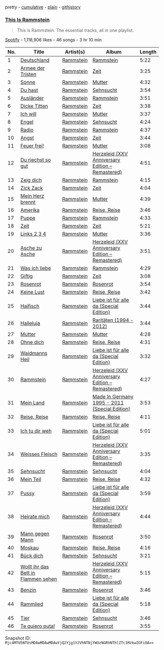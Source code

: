 pretty - [cumulative](/playlists/cumulative/37i9dQZF1DZ06evO3RbzfW.md) - [plain](/playlists/plain/37i9dQZF1DZ06evO3RbzfW) - [githistory](https://github.githistory.xyz/mackorone/spotify-playlist-archive/blob/main/playlists/plain/37i9dQZF1DZ06evO3RbzfW)

### [This Is Rammstein](https://open.spotify.com/playlist/37i9dQZF1DZ06evO3RbzfW)

> This is Rammstein\. The essential tracks, all in one playlist.

[Spotify](https://open.spotify.com/user/spotify) - 1,118,906 likes - 46 songs - 3 hr 10 min

| No. | Title | Artist(s) | Album | Length |
|---|---|---|---|---|
| 1 | [Deutschland](https://open.spotify.com/track/2bPGTMB5sFfFYQ2YvSmup0) | [Rammstein](https://open.spotify.com/artist/6wWVKhxIU2cEi0K81v7HvP) | [Rammstein](https://open.spotify.com/album/1LoyJQVHPLHE3fCCS8Juek) | 5:22 |
| 2 | [Armee der Tristen](https://open.spotify.com/track/514GW1c9Jn21KgZmO6mZIE) | [Rammstein](https://open.spotify.com/artist/6wWVKhxIU2cEi0K81v7HvP) | [Zeit](https://open.spotify.com/album/75OE7M0wduJyffbffehHuR) | 3:25 |
| 3 | [Sonne](https://open.spotify.com/track/3gVhsZtseYtY1fMuyYq06F) | [Rammstein](https://open.spotify.com/artist/6wWVKhxIU2cEi0K81v7HvP) | [Mutter](https://open.spotify.com/album/1CtTTpKbHU8KbHRB4LmBbv) | 4:32 |
| 4 | [Du hast](https://open.spotify.com/track/5awDvzxWfd53SSrsRZ8pXO) | [Rammstein](https://open.spotify.com/artist/6wWVKhxIU2cEi0K81v7HvP) | [Sehnsucht](https://open.spotify.com/album/2w6Vy8qZLU4niyQAHyu0Ag) | 3:54 |
| 5 | [Ausländer](https://open.spotify.com/track/7j43FohbLVulScL7S9sQZk) | [Rammstein](https://open.spotify.com/artist/6wWVKhxIU2cEi0K81v7HvP) | [Rammstein](https://open.spotify.com/album/1LoyJQVHPLHE3fCCS8Juek) | 3:51 |
| 6 | [Dicke Titten](https://open.spotify.com/track/5KTBaWu8IOczQ0sPWzZ7MY) | [Rammstein](https://open.spotify.com/artist/6wWVKhxIU2cEi0K81v7HvP) | [Zeit](https://open.spotify.com/album/75OE7M0wduJyffbffehHuR) | 3:38 |
| 7 | [Ich will](https://open.spotify.com/track/3X0K6fII7VIwL1URPrp8Ko) | [Rammstein](https://open.spotify.com/artist/6wWVKhxIU2cEi0K81v7HvP) | [Mutter](https://open.spotify.com/album/1CtTTpKbHU8KbHRB4LmBbv) | 3:37 |
| 8 | [Engel](https://open.spotify.com/track/0xrkyEMkG4dVa5OMLQZOX8) | [Rammstein](https://open.spotify.com/artist/6wWVKhxIU2cEi0K81v7HvP) | [Sehnsucht](https://open.spotify.com/album/2w6Vy8qZLU4niyQAHyu0Ag) | 4:24 |
| 9 | [Radio](https://open.spotify.com/track/5vZ4IeUenK2cHub2d7yfWk) | [Rammstein](https://open.spotify.com/artist/6wWVKhxIU2cEi0K81v7HvP) | [Rammstein](https://open.spotify.com/album/1LoyJQVHPLHE3fCCS8Juek) | 4:37 |
| 10 | [Angst](https://open.spotify.com/track/0UuNO0yYvsMPlyLF7RfQlg) | [Rammstein](https://open.spotify.com/artist/6wWVKhxIU2cEi0K81v7HvP) | [Zeit](https://open.spotify.com/album/75OE7M0wduJyffbffehHuR) | 3:44 |
| 11 | [Feuer frei!](https://open.spotify.com/track/5aNH8inF5BsbThDeOLs7zs) | [Rammstein](https://open.spotify.com/artist/6wWVKhxIU2cEi0K81v7HvP) | [Mutter](https://open.spotify.com/album/1CtTTpKbHU8KbHRB4LmBbv) | 3:08 |
| 12 | [Du riechst so gut](https://open.spotify.com/track/4yUcHLkHUwAPpKN0Uvdo8I) | [Rammstein](https://open.spotify.com/artist/6wWVKhxIU2cEi0K81v7HvP) | [Herzeleid \(XXV Anniversary Edition – Remastered\)](https://open.spotify.com/album/6HlDm9fzYxk4vkkr3YEvSv) | 4:51 |
| 13 | [Zeig dich](https://open.spotify.com/track/3d3k8g4GTVx9EFIFlOZOEX) | [Rammstein](https://open.spotify.com/artist/6wWVKhxIU2cEi0K81v7HvP) | [Rammstein](https://open.spotify.com/album/1LoyJQVHPLHE3fCCS8Juek) | 4:15 |
| 14 | [Zick Zack](https://open.spotify.com/track/2w7Ca8DNYXBCgA6Bht7o0N) | [Rammstein](https://open.spotify.com/artist/6wWVKhxIU2cEi0K81v7HvP) | [Zeit](https://open.spotify.com/album/75OE7M0wduJyffbffehHuR) | 4:04 |
| 15 | [Mein Herz brennt](https://open.spotify.com/track/5ArNGisLzrNOIVwWajRRdt) | [Rammstein](https://open.spotify.com/artist/6wWVKhxIU2cEi0K81v7HvP) | [Mutter](https://open.spotify.com/album/1CtTTpKbHU8KbHRB4LmBbv) | 4:39 |
| 16 | [Amerika](https://open.spotify.com/track/1a8JpAL3vbAdXYrEABvOtb) | [Rammstein](https://open.spotify.com/artist/6wWVKhxIU2cEi0K81v7HvP) | [Reise, Reise](https://open.spotify.com/album/74ydDCcXTco741y42ceRJ5) | 3:46 |
| 17 | [Puppe](https://open.spotify.com/track/2iFgHPoa7FNHwgLnjXzu7F) | [Rammstein](https://open.spotify.com/artist/6wWVKhxIU2cEi0K81v7HvP) | [Rammstein](https://open.spotify.com/album/1LoyJQVHPLHE3fCCS8Juek) | 4:33 |
| 18 | [Zeit](https://open.spotify.com/track/2KsHzM4L7ThhNJB6MHXkPx) | [Rammstein](https://open.spotify.com/artist/6wWVKhxIU2cEi0K81v7HvP) | [Zeit](https://open.spotify.com/album/75OE7M0wduJyffbffehHuR) | 5:21 |
| 19 | [Links 2 3 4](https://open.spotify.com/track/52XYwQKlXp7scE7KrBBCID) | [Rammstein](https://open.spotify.com/artist/6wWVKhxIU2cEi0K81v7HvP) | [Mutter](https://open.spotify.com/album/1CtTTpKbHU8KbHRB4LmBbv) | 3:36 |
| 20 | [Asche zu Asche](https://open.spotify.com/track/407eqFGqQc40KPf43YrQ44) | [Rammstein](https://open.spotify.com/artist/6wWVKhxIU2cEi0K81v7HvP) | [Herzeleid \(XXV Anniversary Edition – Remastered\)](https://open.spotify.com/album/6HlDm9fzYxk4vkkr3YEvSv) | 3:51 |
| 21 | [Was ich liebe](https://open.spotify.com/track/4anzVbFPUuZTw0KQeZ0qnu) | [Rammstein](https://open.spotify.com/artist/6wWVKhxIU2cEi0K81v7HvP) | [Rammstein](https://open.spotify.com/album/1LoyJQVHPLHE3fCCS8Juek) | 4:29 |
| 22 | [Giftig](https://open.spotify.com/track/3Ye7vnZdrO2Gq5IyyH3cOp) | [Rammstein](https://open.spotify.com/artist/6wWVKhxIU2cEi0K81v7HvP) | [Zeit](https://open.spotify.com/album/75OE7M0wduJyffbffehHuR) | 3:08 |
| 23 | [Rosenrot](https://open.spotify.com/track/50LmbBKCBeDRKYvpR7ApjG) | [Rammstein](https://open.spotify.com/artist/6wWVKhxIU2cEi0K81v7HvP) | [Rosenrot](https://open.spotify.com/album/3PrS5X3QNdDUlBIE4bz6J2) | 3:54 |
| 24 | [Keine Lust](https://open.spotify.com/track/7eeDeUM9E7b0vkDfRz20Zt) | [Rammstein](https://open.spotify.com/artist/6wWVKhxIU2cEi0K81v7HvP) | [Reise, Reise](https://open.spotify.com/album/74ydDCcXTco741y42ceRJ5) | 3:42 |
| 25 | [Haifisch](https://open.spotify.com/track/5392GpKmAP3UvIAfHC8LAW) | [Rammstein](https://open.spotify.com/artist/6wWVKhxIU2cEi0K81v7HvP) | [Liebe ist für alle da \(Special Edition\)](https://open.spotify.com/album/29J0MchD0OWNeiMNbPDwfa) | 3:44 |
| 26 | [Halleluja](https://open.spotify.com/track/5lGk2d6vYXSv5RiLMHLsCZ) | [Rammstein](https://open.spotify.com/artist/6wWVKhxIU2cEi0K81v7HvP) | [Raritäten \(1994 \- 2012\)](https://open.spotify.com/album/0o0QM3HLgDRQQslL2ott2a) | 3:44 |
| 27 | [Mutter](https://open.spotify.com/track/7jfZybgHr6yzp4iuMS2K8u) | [Rammstein](https://open.spotify.com/artist/6wWVKhxIU2cEi0K81v7HvP) | [Mutter](https://open.spotify.com/album/1CtTTpKbHU8KbHRB4LmBbv) | 4:28 |
| 28 | [Ohne dich](https://open.spotify.com/track/4aFC7Mes7CW5vHcb8ZApAx) | [Rammstein](https://open.spotify.com/artist/6wWVKhxIU2cEi0K81v7HvP) | [Reise, Reise](https://open.spotify.com/album/74ydDCcXTco741y42ceRJ5) | 4:31 |
| 29 | [Waidmanns Heil](https://open.spotify.com/track/2qiNfSncVqWp4Do6D4a3Le) | [Rammstein](https://open.spotify.com/artist/6wWVKhxIU2cEi0K81v7HvP) | [Liebe ist für alle da \(Special Edition\)](https://open.spotify.com/album/29J0MchD0OWNeiMNbPDwfa) | 3:32 |
| 30 | [Rammstein](https://open.spotify.com/track/0Zfh4uDmJz3D44Qy9nYMqu) | [Rammstein](https://open.spotify.com/artist/6wWVKhxIU2cEi0K81v7HvP) | [Herzeleid \(XXV Anniversary Edition – Remastered\)](https://open.spotify.com/album/6HlDm9fzYxk4vkkr3YEvSv) | 4:27 |
| 31 | [Mein Land](https://open.spotify.com/track/1Cssm6TMieYSFz8gQyPzxa) | [Rammstein](https://open.spotify.com/artist/6wWVKhxIU2cEi0K81v7HvP) | [Made In Germany 1995 \- 2011 \(Special Edition\)](https://open.spotify.com/album/20mEbRzpqGIWyLtUO6LbjB) | 3:53 |
| 32 | [Reise, Reise](https://open.spotify.com/track/6bvTzuFABmFnAAmVZ3nlMh) | [Rammstein](https://open.spotify.com/artist/6wWVKhxIU2cEi0K81v7HvP) | [Reise, Reise](https://open.spotify.com/album/74ydDCcXTco741y42ceRJ5) | 4:11 |
| 33 | [Ich tu dir weh](https://open.spotify.com/track/7ritPWOWvsthxFDxOz1OjH) | [Rammstein](https://open.spotify.com/artist/6wWVKhxIU2cEi0K81v7HvP) | [Liebe ist für alle da \(Special Edition\)](https://open.spotify.com/album/29J0MchD0OWNeiMNbPDwfa) | 5:01 |
| 34 | [Weisses Fleisch](https://open.spotify.com/track/3c02RAbOojbCSXQebk6Sf1) | [Rammstein](https://open.spotify.com/artist/6wWVKhxIU2cEi0K81v7HvP) | [Herzeleid \(XXV Anniversary Edition – Remastered\)](https://open.spotify.com/album/6HlDm9fzYxk4vkkr3YEvSv) | 3:35 |
| 35 | [Sehnsucht](https://open.spotify.com/track/3oWFQPp5lL5x907hCcCRa9) | [Rammstein](https://open.spotify.com/artist/6wWVKhxIU2cEi0K81v7HvP) | [Sehnsucht](https://open.spotify.com/album/2w6Vy8qZLU4niyQAHyu0Ag) | 4:04 |
| 36 | [Mein Teil](https://open.spotify.com/track/39RKlCfLoqb8o2aXfpVfjW) | [Rammstein](https://open.spotify.com/artist/6wWVKhxIU2cEi0K81v7HvP) | [Reise, Reise](https://open.spotify.com/album/74ydDCcXTco741y42ceRJ5) | 4:32 |
| 37 | [Pussy](https://open.spotify.com/track/50AB24h51HlBrp6PqOg50k) | [Rammstein](https://open.spotify.com/artist/6wWVKhxIU2cEi0K81v7HvP) | [Liebe ist für alle da \(Special Edition\)](https://open.spotify.com/album/29J0MchD0OWNeiMNbPDwfa) | 3:59 |
| 38 | [Heirate mich](https://open.spotify.com/track/33LTCp3HM36k7KuB7M3IHd) | [Rammstein](https://open.spotify.com/artist/6wWVKhxIU2cEi0K81v7HvP) | [Herzeleid \(XXV Anniversary Edition – Remastered\)](https://open.spotify.com/album/6HlDm9fzYxk4vkkr3YEvSv) | 4:44 |
| 39 | [Mann gegen Mann](https://open.spotify.com/track/0GxIAMtKFYTQZpR1avO6HB) | [Rammstein](https://open.spotify.com/artist/6wWVKhxIU2cEi0K81v7HvP) | [Rosenrot](https://open.spotify.com/album/3PrS5X3QNdDUlBIE4bz6J2) | 3:50 |
| 40 | [Moskau](https://open.spotify.com/track/4L9UGREMQBfYLmGwlACgTV) | [Rammstein](https://open.spotify.com/artist/6wWVKhxIU2cEi0K81v7HvP) | [Reise, Reise](https://open.spotify.com/album/74ydDCcXTco741y42ceRJ5) | 4:16 |
| 41 | [Bück dich](https://open.spotify.com/track/0HSVba6oa1QdUkco67C3e3) | [Rammstein](https://open.spotify.com/artist/6wWVKhxIU2cEi0K81v7HvP) | [Sehnsucht](https://open.spotify.com/album/2w6Vy8qZLU4niyQAHyu0Ag) | 3:21 |
| 42 | [Wollt ihr das Bett in Flammen sehen](https://open.spotify.com/track/2MC5MLUdhrVUWGHUFHvaLF) | [Rammstein](https://open.spotify.com/artist/6wWVKhxIU2cEi0K81v7HvP) | [Herzeleid \(XXV Anniversary Edition – Remastered\)](https://open.spotify.com/album/6HlDm9fzYxk4vkkr3YEvSv) | 5:15 |
| 43 | [Benzin](https://open.spotify.com/track/1XanLfYUUBB6bLbnSh1KyU) | [Rammstein](https://open.spotify.com/artist/6wWVKhxIU2cEi0K81v7HvP) | [Rosenrot](https://open.spotify.com/album/3PrS5X3QNdDUlBIE4bz6J2) | 3:46 |
| 44 | [Rammlied](https://open.spotify.com/track/1jBL8PB3CqDYjR0luCpX00) | [Rammstein](https://open.spotify.com/artist/6wWVKhxIU2cEi0K81v7HvP) | [Liebe ist für alle da \(Special Edition\)](https://open.spotify.com/album/29J0MchD0OWNeiMNbPDwfa) | 5:18 |
| 45 | [Tier](https://open.spotify.com/track/0S2UfCA5A275xChEi9a6vU) | [Rammstein](https://open.spotify.com/artist/6wWVKhxIU2cEi0K81v7HvP) | [Sehnsucht](https://open.spotify.com/album/2w6Vy8qZLU4niyQAHyu0Ag) | 3:46 |
| 46 | [Te quiero puta!](https://open.spotify.com/track/0KwqP13BnZMIycfxnqWtK1) | [Rammstein](https://open.spotify.com/artist/6wWVKhxIU2cEi0K81v7HvP) | [Rosenrot](https://open.spotify.com/album/3PrS5X3QNdDUlBIE4bz6J2) | 3:55 |

Snapshot ID: `Mjc4MTU5NTUsMDAwMDAwMDAwYjQ2Yjg1Y2VhNTNjYWUzNGRhNThlZTc1MzkwZGFiOA==`
